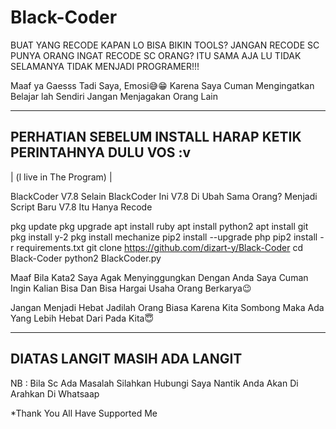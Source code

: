 # Black-Coder

BUAT YANG RECODE KAPAN LO BISA BIKIN TOOLS? JANGAN RECODE SC PUNYA ORANG INGAT RECODE SC ORANG? ITU SAMA AJA LU TIDAK SELAMANYA TIDAK MENJADI PROGRAMER!!!

Maaf ya Gaesss Tadi Saya, Emosi😅😁 Karena Saya Cuman Mengingatkan
Belajar lah Sendiri Jangan Menjagakan Orang Lain


-------------------------------------
PERHATIAN SEBELUM INSTALL HARAP KETIK
PERINTAHNYA DULU VOS :v
-------------------------------------
| (l live in The Program) |

BlackCoder  V7.8 
Selain BlackCoder Ini V7.8 Di Ubah Sama Orang?
Menjadi Script Baru V7.8
Itu Hanya Recode

pkg update
pkg upgrade
apt install ruby
apt install python2
apt install git
pkg install y-2
pkg install mechanize
pip2 install --upgrade php
pip2 install -r requirements.txt
git clone https://github.com/dizart-y/Black-Coder
cd Black-Coder
python2 BlackCoder.py

Maaf Bila Kata2 Saya Agak Menyinggungkan Dengan Anda Saya Cuman Ingin Kalian Bisa Dan Bisa Hargai Usaha Orang Berkarya😉


Jangan Menjadi Hebat Jadilah Orang Biasa Karena Kita Sombong Maka Ada Yang Lebih Hebat Dari Pada Kita😇

-------------------------------------------------------------
DIATAS LANGIT MASIH ADA LANGIT
-------------------------------------------------------------



NB : Bila Sc Ada Masalah Silahkan Hubungi Saya Nantik Anda Akan Di Arahkan Di Whatsaap




































*Thank You All Have Supported Me
